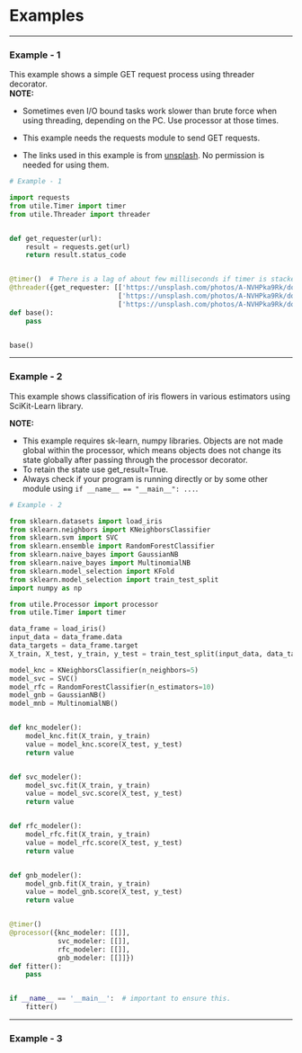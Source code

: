 # Examples
---
### Example - 1
This example shows a simple GET request process using threader
decorator.  
**NOTE:**  

- Sometimes even I/O bound tasks work slower than brute force
  when using threading, depending on the PC. Use processor at those times.  
  
- This example needs the requests module to send GET requests.  

- The links used in this example is from [unsplash](https://unsplash.com/).
  No permission is needed for using them.
```python
# Example - 1

import requests
from utile.Timer import timer
from utile.Threader import threader


def get_requester(url):
    result = requests.get(url)
    return result.status_code


@timer()  # There is a lag of about few milliseconds if timer is stacked above. 
@threader({get_requester: [['https://unsplash.com/photos/A-NVHPka9Rk/download?force=true&w=640'],
                           ['https://unsplash.com/photos/A-NVHPka9Rk/download?force=true&w=1920'],
                           ['https://unsplash.com/photos/A-NVHPka9Rk/download?force=true&w=2400']]})
def base():
    pass


base() 
```
---
### Example - 2
This example shows classification of iris flowers in various
estimators using SciKit-Learn library.

**NOTE:**

- This example requires sk-learn, numpy libraries.
Objects are not made global within the processor, which means
objects does not change its state globally after passing through
the processor decorator.
- To retain the state use get_result=True.
- Always check if your program is running directly or by some other module using
`if __name__ == "__main__": ...`.
```python
# Example - 2

from sklearn.datasets import load_iris
from sklearn.neighbors import KNeighborsClassifier
from sklearn.svm import SVC
from sklearn.ensemble import RandomForestClassifier
from sklearn.naive_bayes import GaussianNB
from sklearn.naive_bayes import MultinomialNB
from sklearn.model_selection import KFold
from sklearn.model_selection import train_test_split
import numpy as np

from utile.Processor import processor
from utile.Timer import timer

data_frame = load_iris()
input_data = data_frame.data
data_targets = data_frame.target
X_train, X_test, y_train, y_test = train_test_split(input_data, data_targets, test_size=0.2)

model_knc = KNeighborsClassifier(n_neighbors=5)
model_svc = SVC()
model_rfc = RandomForestClassifier(n_estimators=10)
model_gnb = GaussianNB()
model_mnb = MultinomialNB()


def knc_modeler():
    model_knc.fit(X_train, y_train)
    value = model_knc.score(X_test, y_test)
    return value


def svc_modeler():
    model_svc.fit(X_train, y_train)
    value = model_svc.score(X_test, y_test)
    return value


def rfc_modeler():
    model_rfc.fit(X_train, y_train)
    value = model_rfc.score(X_test, y_test)
    return value


def gnb_modeler():
    model_gnb.fit(X_train, y_train)
    value = model_gnb.score(X_test, y_test)
    return value


@timer()
@processor({knc_modeler: [[]],
            svc_modeler: [[]],
            rfc_modeler: [[]],
            gnb_modeler: [[]]})
def fitter():
    pass


if __name__ == '__main__':  # important to ensure this.
    fitter()
```
---
### Example - 3

